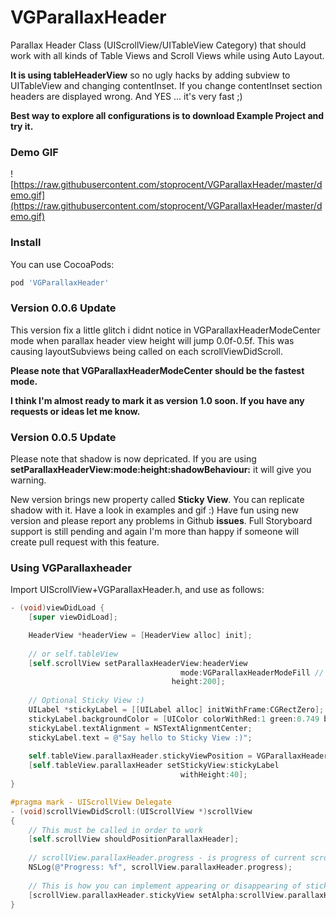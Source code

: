 # VGParallaxHeader
Parallax Header Class (UIScrollView/UITableView Category) that should work with all kinds of Table Views and Scroll Views while using Auto Layout.

**It is using tableHeaderView** so no ugly hacks by adding subview to UITableView and changing contentInset.
If you change contentInset section headers are displayed wrong. 
And YES ... it's very fast ;)

**Best way to explore all configurations is to download Example Project and try it.**

### Demo GIF

![https://raw.githubusercontent.com/stoprocent/VGParallaxHeader/master/demo.gif](https://raw.githubusercontent.com/stoprocent/VGParallaxHeader/master/demo.gif)

### Install

You can use CocoaPods:

```ruby
pod 'VGParallaxHeader'
```

### Version 0.0.6 Update

This version fix a little glitch i didnt notice in VGParallaxHeaderModeCenter mode when
parallax header view height will jump 0.0f-0.5f. This was causing layoutSubviews 
being called on each scrollViewDidScroll. 

**Please note that VGParallaxHeaderModeCenter should be the fastest mode.**

**I think I'm almost ready to mark it as version 1.0 soon. If you have any requests or ideas let me know.**

### Version 0.0.5 Update

Please note that shadow is now depricated. If you are using **setParallaxHeaderView:mode:height:shadowBehaviour:** it will give you warning.

New version brings new property called **Sticky View**. You can replicate shadow with it. Have a look in examples and gif :)
Have fun using new version and please report any problems in Github **issues**.
Full Storyboard support is still pending and again I'm more than happy if someone will create pull request with this feature.

### Using VGParallaxheader

Import UIScrollView+VGParallaxHeader.h, and use as follows:

```objective-c
- (void)viewDidLoad {
    [super viewDidLoad];

    HeaderView *headerView = [HeaderView alloc] init];
    
    // or self.tableView
    [self.scrollView setParallaxHeaderView:headerView
                                      mode:VGParallaxHeaderModeFill // For more modes have a look in UIScrollView+VGParallaxHeader.h 
                                    height:200];
                                    
    // Optional Sticky View :)
    UILabel *stickyLabel = [[UILabel alloc] initWithFrame:CGRectZero];
    stickyLabel.backgroundColor = [UIColor colorWithRed:1 green:0.749 blue:0.976 alpha:1];
    stickyLabel.textAlignment = NSTextAlignmentCenter;
    stickyLabel.text = @"Say hello to Sticky View :)";
    
    self.tableView.parallaxHeader.stickyViewPosition = VGParallaxHeaderStickyViewPositionBottom; // VGParallaxHeaderStickyViewPositionTop
    [self.tableView.parallaxHeader setStickyView:stickyLabel
                                      withHeight:40];
}

#pragma mark - UIScrollView Delegate
- (void)scrollViewDidScroll:(UIScrollView *)scrollView
{
    // This must be called in order to work
    [self.scrollView shouldPositionParallaxHeader];
    
    // scrollView.parallaxHeader.progress - is progress of current scroll
    NSLog(@"Progress: %f", scrollView.parallaxHeader.progress);
    
    // This is how you can implement appearing or disappearing of sticky view
    [scrollView.parallaxHeader.stickyView setAlpha:scrollView.parallaxHeader.progress];
}
```
